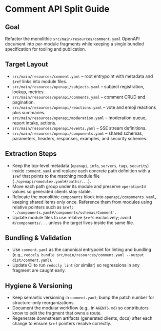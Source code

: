 ﻿# Comment API Split Guide

## Goal
Refactor the monolithic `src/main/resources/comment.yaml` OpenAPI document into per-module fragments while keeping a single bundled specification for tooling and publication.

## Target Layout
- `src/main/resources/comment.yaml` – root entrypoint with metadata and `$ref` links into module files.
- `src/main/resources/openapi/subjects.yaml` – subject registration, lookup, metrics.
- `src/main/resources/openapi/comments.yaml` – comment CRUD and pagination.
- `src/main/resources/openapi/reactions.yaml` – vote and emoji reactions plus summaries.
- `src/main/resources/openapi/moderation.yaml` – moderation queue, report intake, actions.
- `src/main/resources/openapi/events.yaml` – SSE stream definitions.
- `src/main/resources/openapi/components.yaml` – shared schemas, parameters, headers, responses, examples, and security schemes.

## Extraction Steps
- Keep the top-level metadata (`openapi`, `info`, `servers`, `tags`, `security`) inside `comment.yaml` and replace each concrete path definition with a `$ref` that points to the matching module file (`./openapi/<module>.yaml#/paths/...`).
- Move each path group under its module and preserve `operationId` values so generated clients stay stable.
- Relocate the monolithic `components` block into `openapi/components.yaml`, keeping shared items only once. Reference them from modules using relative pointers such as `$ref: './components.yaml#/components/schemas/Comment'`.
- Update module files to use relative `$ref`s exclusively; avoid `#/components/...` unless the target lives inside the same file.

## Bundling & Validation
- Use `comment.yaml` as the canonical entrypoint for linting and bundling (e.g., `redocly bundle src/main/resources/comment.yaml --output dist/comment.yaml`).
- Update CI to run `redocly lint` (or similar) so regressions in any fragment are caught early.

## Hygiene & Versioning
- Keep semantic versioning in `comment.yaml`; bump the patch number for structure-only reorganizations.
- Document the modular workflow (e.g., in `AGENTS.md`) so contributors know to edit the fragment that owns a route.
- Regenerate downstream artifacts (generated clients, docs) after each change to ensure `$ref` pointers resolve correctly.
